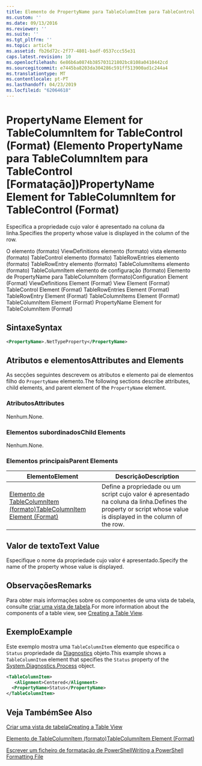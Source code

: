 ```yaml
---
title: Elemento de PropertyName para TableColumnItem para TableControl (formato) | Documentos da Microsoft
ms.custom: ''
ms.date: 09/13/2016
ms.reviewer: ''
ms.suite: ''
ms.tgt_pltfrm: ''
ms.topic: article
ms.assetid: fb26d72c-2f77-4801-badf-0537ccc55e31
caps.latest.revision: 10
ms.openlocfilehash: 6e86b6a0874b385703121802bc8108a0410442cd
ms.sourcegitcommit: e7445ba8203da304286c591ff513900ad1c244a4
ms.translationtype: MT
ms.contentlocale: pt-PT
ms.lasthandoff: 04/23/2019
ms.locfileid: "62064618"
---
```

# <a name="propertyname-element-for-tablecolumnitem-for-tablecontrol-format"></a><span data-ttu-id="e533d-102">PropertyName Element for TableColumnItem for TableControl (Format) (Elemento PropertyName para TableColumnItem para TableControl [Formatação])</span><span class="sxs-lookup"><span data-stu-id="e533d-102">PropertyName Element for TableColumnItem for TableControl (Format)</span></span>

<span data-ttu-id="e533d-103">Especifica a propriedade cujo valor é apresentado na coluna da linha.</span><span class="sxs-lookup"><span data-stu-id="e533d-103">Specifies the property whose value is displayed in the column of the row.</span></span>

<span data-ttu-id="e533d-104">O elemento (formato) ViewDefinitions elemento (formato) vista elemento (formato) TableControl elemento (formato) TableRowEntries elemento (formato) TableRowEntry elemento (formato) TableColumnItems elemento (formato) TableColumnItem elemento de configuração (formato) Elemento de PropertyName para TableColumnItem (formato)</span><span class="sxs-lookup"><span data-stu-id="e533d-104">Configuration Element (Format) ViewDefinitions Element (Format) View Element (Format) TableControl Element (Format) TableRowEntries Element (Format) TableRowEntry Element (Format) TableColumnItems Element (Format) TableColumnItem Element (Format) PropertyName Element for TableColumnItem (Format)</span></span>

## <a name="syntax"></a><span data-ttu-id="e533d-105">Sintaxe</span><span class="sxs-lookup"><span data-stu-id="e533d-105">Syntax</span></span>

```xml
<PropertyName>.NetTypeProperty</PropertyName>
```

## <a name="attributes-and-elements"></a><span data-ttu-id="e533d-106">Atributos e elementos</span><span class="sxs-lookup"><span data-stu-id="e533d-106">Attributes and Elements</span></span>

<span data-ttu-id="e533d-107">As secções seguintes descrevem os atributos e elemento pai de elementos filho do `PropertyName` elemento.</span><span class="sxs-lookup"><span data-stu-id="e533d-107">The following sections describe attributes, child elements, and parent element of the `PropertyName` element.</span></span>

### <a name="attributes"></a><span data-ttu-id="e533d-108">Atributos</span><span class="sxs-lookup"><span data-stu-id="e533d-108">Attributes</span></span>

<span data-ttu-id="e533d-109">Nenhum.</span><span class="sxs-lookup"><span data-stu-id="e533d-109">None.</span></span>

### <a name="child-elements"></a><span data-ttu-id="e533d-110">Elementos subordinados</span><span class="sxs-lookup"><span data-stu-id="e533d-110">Child Elements</span></span>

<span data-ttu-id="e533d-111">Nenhum.</span><span class="sxs-lookup"><span data-stu-id="e533d-111">None.</span></span>

### <a name="parent-elements"></a><span data-ttu-id="e533d-112">Elementos principais</span><span class="sxs-lookup"><span data-stu-id="e533d-112">Parent Elements</span></span>

|<span data-ttu-id="e533d-113">Elemento</span><span class="sxs-lookup"><span data-stu-id="e533d-113">Element</span></span>|<span data-ttu-id="e533d-114">Descrição</span><span class="sxs-lookup"><span data-stu-id="e533d-114">Description</span></span>|
|-------------|-----------------|
|[<span data-ttu-id="e533d-115">Elemento de TableColumnItem (formato)</span><span class="sxs-lookup"><span data-stu-id="e533d-115">TableColumnItem Element (Format)</span></span>](./tablecolumnitem-element-for-tablecolumnitems-for-tablecontrol-format.md)|<span data-ttu-id="e533d-116">Define a propriedade ou um script cujo valor é apresentado na coluna da linha.</span><span class="sxs-lookup"><span data-stu-id="e533d-116">Defines the property or script whose value is displayed in the column of the row.</span></span>|

## <a name="text-value"></a><span data-ttu-id="e533d-117">Valor de texto</span><span class="sxs-lookup"><span data-stu-id="e533d-117">Text Value</span></span>

<span data-ttu-id="e533d-118">Especifique o nome da propriedade cujo valor é apresentado.</span><span class="sxs-lookup"><span data-stu-id="e533d-118">Specify the name of the property whose value is displayed.</span></span>

## <a name="remarks"></a><span data-ttu-id="e533d-119">Observações</span><span class="sxs-lookup"><span data-stu-id="e533d-119">Remarks</span></span>

<span data-ttu-id="e533d-120">Para obter mais informações sobre os componentes de uma vista de tabela, consulte [criar uma vista de tabela](./creating-a-table-view.md).</span><span class="sxs-lookup"><span data-stu-id="e533d-120">For more information about the components of a table view, see [Creating a Table View](./creating-a-table-view.md).</span></span>

## <a name="example"></a><span data-ttu-id="e533d-121">Exemplo</span><span class="sxs-lookup"><span data-stu-id="e533d-121">Example</span></span>

<span data-ttu-id="e533d-122">Este exemplo mostra uma `TableColumnItem` elemento que especifica o `Status` propriedade da [Diagnostics](/dotnet/api/System.Diagnostics.Process) objeto.</span><span class="sxs-lookup"><span data-stu-id="e533d-122">This example shows a `TableColumnItem` element that specifies the `Status` property of the [System.Diagnostics.Process](/dotnet/api/System.Diagnostics.Process) object.</span></span>

```xml
<TableColumnItem>
   <Alignment>Centered</Alignment>
  <PropertyName>Status</PropertyName>
</TableColumnItem>

```

## <a name="see-also"></a><span data-ttu-id="e533d-123">Veja Também</span><span class="sxs-lookup"><span data-stu-id="e533d-123">See Also</span></span>

[<span data-ttu-id="e533d-124">Criar uma vista de tabela</span><span class="sxs-lookup"><span data-stu-id="e533d-124">Creating a Table View</span></span>](./creating-a-table-view.md)

[<span data-ttu-id="e533d-125">Elemento de TableColumnItem (formato)</span><span class="sxs-lookup"><span data-stu-id="e533d-125">TableColumnItem Element (Format)</span></span>](./tablecolumnitem-element-for-tablecolumnitems-for-tablecontrol-format.md)

[<span data-ttu-id="e533d-126">Escrever um ficheiro de formatação de PowerShell</span><span class="sxs-lookup"><span data-stu-id="e533d-126">Writing a PowerShell Formatting File</span></span>](./writing-a-powershell-formatting-file.md)
